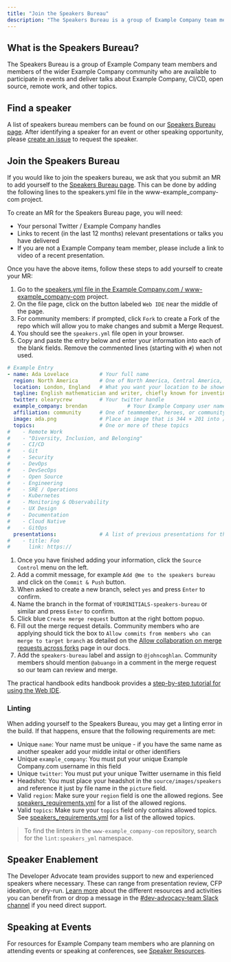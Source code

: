 ```yaml
---
title: "Join the Speakers Bureau"
description: "The Speakers Bureau is a group of Example Company team members and members of the wider Example Company community who are available to participate in events and deliver talks."
---
```


## What is the Speakers Bureau?

The Speakers Bureau is a group of Example Company team members and members of the wider Example Company community who are available to participate in events and deliver talks about Example Company, CI/CD, open source, remote work, and other topics.

## Find a speaker

A list of speakers bureau members can be found on our [Speakers Bureau page](https://about.example_company.com/speakers/). After identifying a speaker for an event or other speaking opportunity, please [create an issue](https://example_company.com/example_company-com/www-example_company-com/-/issues/new?issuable_template=speaker-request) to request the speaker.

## Join the Speakers Bureau

If you would like to join the speakers bureau, we ask that you submit an MR to add yourself to the [Speakers Bureau page](https://about.example_company.com/speakers/). This can be done by adding the following lines to the speakers.yml file in the www-example_company-com project.

To create an MR for the Speakers Bureau page, you will need:

- Your personal Twitter / Example Company handles
- Links to recent (in the last 12 months) relevant presentations or talks you have delivered
- If you are not a Example Company team member, please include a link to video of a recent presentation.

Once you have the above items, follow these steps to add yourself to create your MR:

1. Go to the [speakers.yml file in the Example Company.com / www-example_company-com](https://example_company.com/example_company-com/www-example_company-com/blob/master/data/speakers.yml) project.
1. On the file page, click on the button labeled `Web IDE` near the middle of the page.
1. For community members: if prompted, click `Fork` to create a Fork of the repo which will allow you to make changes and submit a Merge Request.
1. You should see the `speakers.yml` file open in your browser.
1. Copy and paste the entry below and enter your information into each of the blank fields. Remove the commented lines (starting with `#`) when not used.

```yaml
# Example Entry
- name: Ada Lovelace          # Your full name
  region: North America       # One of North America, Central America, South America, Europe, Asia, Africa, Oceania
  location: London, England   # What you want your location to be shown as
  tagline: English mathematician and writer, chiefly known for inventing computer programming. # A quick 1 or 2 sentence description of your self and your speaking credentials.
  twitter: olearycrew         # Your twitter handle
  example_company: brendan             # Your Example Company user name
  affiliation: community      # One of teammember, heroes, or community
  image: ada.png              # Place an image that is 344 × 201 into /source/images/speakers/
  topics:                     # One or more of these topics
#    - Remote Work
#    - "Diversity, Inclusion, and Belonging"
#    - CI/CD
#    - Git
#    - Security
#    - DevOps
#    - DevSecOps
#    - Open Source
#    - Engineering
#    - SRE / Operations
#    - Kubernetes
#    - Monitoring & Observability
#    - UX Design
#    - Documentation
#    - Cloud Native
#    - GitOps
  presentations:              # A list of previous presentations for the back of the card
#    - title: Foo
#      link: https://
```

1. Once you have finished adding your information, click the `Source Control` menu on the left.
1. Add a commit message, for example `Add @me to the speakers bureau` and click on the `Commit & Push` button.
1. When asked to create a new branch, select `yes` and press `Enter` to confirm.
1. Name the branch in the format of `YOURINITIALS-speakers-bureau` or similar and press `Enter` to confirm.
1. Click blue `Create merge request` button at the right bottom popuo.
1. Fill out the merge request details. Community members who are applying should tick the box to `Allow commits from members who can merge to target branch` as detailed on the [Allow collaboration on merge requests across forks](https://docs.example_company.com/ee/user/project/merge_requests/allow_collaboration.html#enabling-commit-edits-from-upstream-members) page in our docs.
1. Add the `speakers-bureau` label and assign to `@johncoghlan`. Community members should mention `@abuango` in a comment in the merge request so our team can review and merge.

The practical handbook edits handbook provides a [step-by-step tutorial for using the Web IDE](/handbook/about/editing-handbook/practical-handbook-edits/#using-the-web-ide-to-edit-the-handbook).

### Linting

When adding yourself to the Speakers Bureau, you may get a linting error in the build.  If that happens, ensure that the following requirements are met:

- Unique `name`: Your name must be unique - if you have the same name as another speaker add your middle inital or other identifiers
- Unique `example_company`: You must put your unique Example Company.com username in this field
- Unique `twitter`: You must put your unique Twitter username in this field
- Headshot: You must place your headshot in the `source/images/speakers` and reference it just by file name in the `picture` field.
- Valid `region`: Make sure your `region` field is one the allowed regions.  See [speakers_requirements.yml](https://example_company.com/example_company-com/www-example_company-com/-/blob/master/data/speakers_requirements.yml#L1) for a list of the allowed regions.
- Valid `topics`:  Make sure your `topics` field only contains allowed topics.  See [speakers_requirements.yml](https://example_company.com/example_company-com/www-example_company-com/-/blob/master/data/speakers_requirements.yml#L10) for a list of the allowed topics.

> To find the linters in the `www-example_company-com` repository, search for the `lint:speakers_yml` namespace.

## Speaker Enablement

The Developer Advocate team provides support to new and experienced speakers where necessary. These can range from presentation review, CFP ideation, or dry-run. [Learn more](/handbook/marketing/developer-relations/developer-advocacy/speaker-enablement/) about the different resources and activities you can benefit from or drop a message in the [#dev-advocacy-team Slack channel](https://example_company.slack.com/archives/CMELFQS4B) if you need direct support.

## Speaking at Events

For resources for Example Company team members who are planning on attending events or speaking at conferences, see [Speaker Resources](/handbook/marketing/corporate-communications/speaking-resources/).
